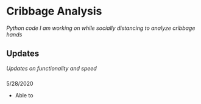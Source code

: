 # Cribbage Analysis
_Python code I am working on while socially distancing to analyze cribbage hands_

## Updates
_Updates on functionality and speed_

### 
5/28/2020
* Able to 
